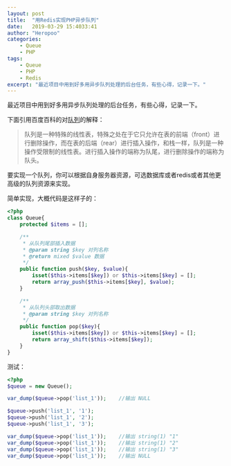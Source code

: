 ```yaml
---
layout: post
title:  "用Redis实现PHP异步队列"
date:   2019-03-29 15:4033:41
author: "Heropoo"
categories: 
    - Queue
    - PHP
tags:
    - Queue
    - PHP
    - Redis
excerpt: "最近项目中用到好多用异步队列处理的后台任务，有些心得，记录一下。"
---
```

最近项目中用到好多用异步队列处理的后台任务，有些心得，记录一下。

下面引用百度百科的对[队列](https://baike.baidu.com/item/%E9%98%9F%E5%88%97/14580481)的解释：
> 队列是一种特殊的线性表，特殊之处在于它只允许在表的前端（front）进行删除操作，而在表的后端（rear）进行插入操作，和栈一样，队列是一种操作受限制的线性表。进行插入操作的端称为队尾，进行删除操作的端称为队头。

要实现一个队列，你可以根据自身服务器资源，可选数据库或者redis或者其他更高级的队列资源来实现。

简单实现，大概代码是这样子的：
```php
<?php
class Queue{
    protected $items = [];

    /**
     * 从队列尾部插入数据
     * @param string $key 对列名称
     * @return mixed $value 数据
     */
    public function push($key, $value){
        isset($this->items[$key]) or $this->items[$key] = [];
        return array_push($this->items[$key], $value);
    }

    /**
     * 从队列头部取出数据
     * @param string $key 对列名称
     */
    public function pop($key){
        isset($this->items[$key]) or $this->items[$key] = [];
        return array_shift($this->items[$key]);
    }
}
```

测试：
```php
<?php
$queue = new Queue();

var_dump($queue->pop('list_1'));    //输出 NULL

$queue->push('list_1', '1');
$queue->push('list_1', '2');
$queue->push('list_1', '3');

var_dump($queue->pop('list_1'));    //输出 string(1) "1"
var_dump($queue->pop('list_1'));    //输出 string(1) "2"
var_dump($queue->pop('list_1'));    //输出 string(1) "3"
var_dump($queue->pop('list_1'));    //输出 NULL
```


